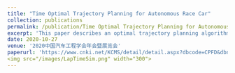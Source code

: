 ```yaml
---
title: "Time Optimal Trajectory Planning for Autonomous Race Car"
collection: publications
permalink: /publication/Time Optimal Trajectory Planning for Autonomous Race Car
excerpt: 'This paper describes an optimal trajectory planning algorithm for autonomous race car in high speed based on vehicle dynamics, considering that many of the trajectory planning algorithm can not handle the race car close to its stability limits.Firstly, a single track vehicle model is used as the plant,and extend with nonlinear Pacejka tire model and an aerodynamics model. Secondly, a time-optimal trajectory planning is formulated.Regularization terms is used to smooth the progress of the control inputs. Finally, an optimized trajectory for the autocross racetrack of Formula Student China in Zhuhai,PRC is planned. Compared with the trajectory without optimization, it is evident that the algorithm can push the autonomous race car to its stability limits and reward a great lap time.'
date: 2020-10-27
venue: '2020中国汽车工程学会年会暨展览会'
paperurl: 'https://www.cnki.net/KCMS/detail/detail.aspx?dbcode=CPFD&dbname=CPFDLAST2020&filename=QCGC202010008057&uniplatform=OVERSEA&v=YOfR1kv0lVlGrPeOveQwEd1Th-QteCrvNOykgESgWQt0cRNBXglzZH1HKAtWbbRm25jBPJ-t4jU%3d'
<img src="/images/LapTimeSim.png" width="300">
---
```

